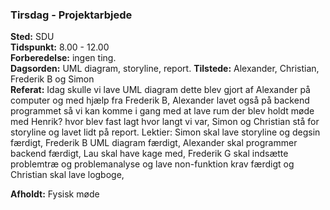 ### Tirsdag - Projektarbjede
**Sted:** SDU  
**Tidspunkt:** 8.00 - 12.00  
**Forberedelse:** ingen ting.  
**Dagsorden:**   UML diagram, storyline, report.
**Tilstede:** Alexander, Christian, Frederik B og Simon  
**Referat:** Idag skulle vi lave UML diagram dette blev gjort af Alexander på computer og med hjælp fra Frederik B, Alexander lavet også på backend programmet så vi kan komme i gang med at lave rum der blev holdt møde med Henrik? hvor blev fast lagt hvor langt vi var, Simon og Christian stå for storyline og lavet lidt på report. Lektier: Simon skal lave storyline og degsin færdigt, Frederik B UML diagram færdigt, Alexander skal programmer backend færdigt, Lau skal have kage med, Frederik G skal indsætte problemtræ og problemanalyse og lave non-funktion krav færdigt og Christian skal lave logboge,

**Afholdt:** Fysisk møde
